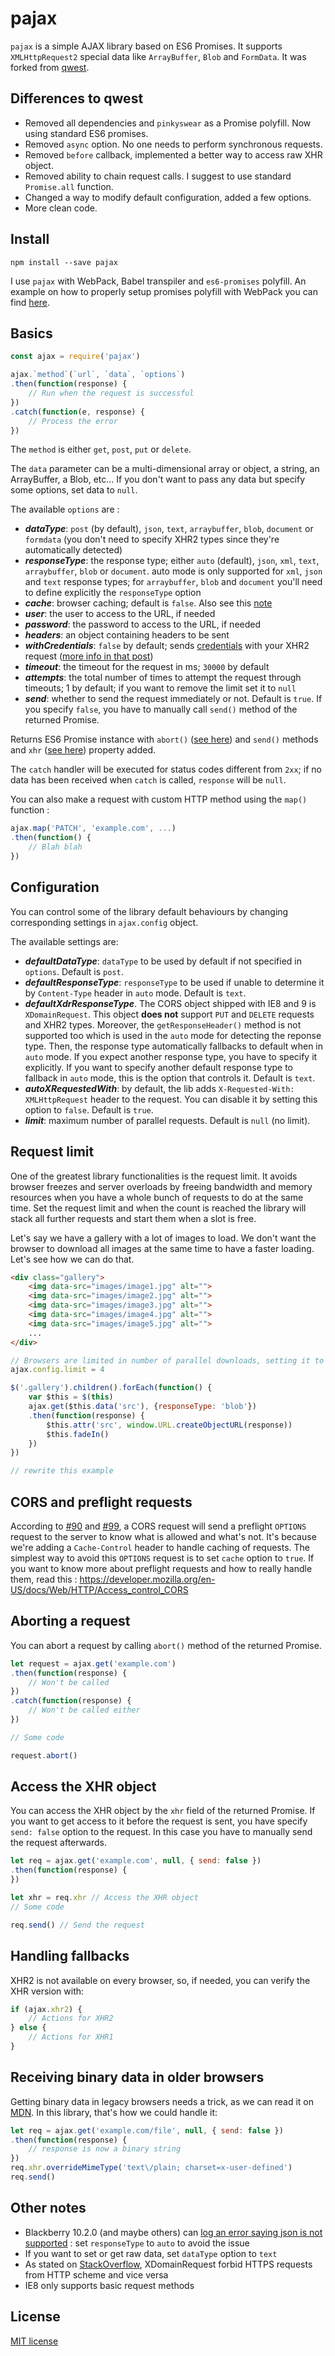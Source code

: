 pajax
============

`pajax` is a simple AJAX library based on ES6 Promises. It supports `XMLHttpRequest2` special data like `ArrayBuffer`, `Blob` and `FormData`. It was forked from [qwest](https://github.com/pyrsmk/qwest).

Differences to qwest
------------

- Removed all dependencies and `pinkyswear` as a Promise polyfill. Now using standard ES6 promises.
- Removed `async` option. No one needs to perform synchronous requests.
- Removed `before` callback, implemented a better way to access raw XHR object.
- Removed ability to chain request calls. I suggest to use standard `Promise.all` function.
- Changed a way to modify default configuration, added a few options.
- More clean code.

Install
-------

```
npm install --save pajax
```

I use `pajax` with WebPack, Babel transpiler and `es6-promises` polyfill.
An example on how to properly setup promises polyfill with WebPack you can find [here](https://gist.github.com/Couto/b29676dd1ab8714a818f).


Basics
------

```js
const ajax = require('pajax')

ajax.`method`(`url`, `data`, `options`)
.then(function(response) {
	// Run when the request is successful
})
.catch(function(e, response) {
	// Process the error
})
```

The `method` is either `get`, `post`, `put` or `delete`.

The `data` parameter can be a multi-dimensional array or object, a string, an ArrayBuffer, a Blob, etc... If you don't want to pass any data but specify some options, set data to `null`.

The available `options` are :

- ***dataType***: `post` (by default), `json`, `text`, `arraybuffer`, `blob`, `document` or `formdata` (you don't need to specify XHR2 types since they're automatically detected)
- ***responseType***: the response type; either `auto` (default), `json`, `xml`, `text`, `arraybuffer`, `blob` or `document`. auto mode is only supported for `xml`, `json` and `text` response types; for `arraybuffer`, `blob` and `document` you'll need to define explicitly the `responseType` option
- ***cache***: browser caching; default is `false`. Also see this [note](#cors)
- ***user***: the user to access to the URL, if needed
- ***password***: the password to access to the URL, if needed
- ***headers***: an object containing headers to be sent
- ***withCredentials***: `false` by default; sends [credentials](http://www.w3.org/TR/XMLHttpRequest2/#user-credentials) with your XHR2 request ([more info in that post](https://dev.opera.com/articles/xhr2/#xhrcredentials))
- ***timeout***: the timeout for the request in ms; `30000` by default
- ***attempts***: the total number of times to attempt the request through timeouts; 1 by default; if you want to remove the limit set it to `null`
- ***send***: whether to send the request immediately or not. Default is `true`. If you specify `false`, you have to manually call `send()` method of the returned Promise.

Returns ES6 Promise instance with `abort()` ([see here](#abort)) and `send()` methods and `xhr` ([see here](#before)) property added.

The `catch` handler will be executed for status codes different from `2xx`; if no data has been received when `catch` is called, `response` will be `null`.

You can also make a request with custom HTTP method using the `map()` function :

```js
ajax.map('PATCH', 'example.com', ...)
.then(function() {
	// Blah blah
})
```

Configuration
--------

You can control some of the library default behaviours by changing corresponding settings in `ajax.config` object.

The available settings are:
- ***defaultDataType***: `dataType` to be used by default if not specified in `options`. Default is `post`.
- ***defaultResponseType***: `responseType` to be used if unable to determine it by `Content-Type` header in `auto` mode. Default is `text`.
- ***defaultXdrResponseType***. The CORS object shipped with IE8 and 9 is `XDomainRequest`. This object __does not__ support `PUT` and `DELETE` requests and XHR2 types. Moreover, the `getResponseHeader()` method is not supported too which is used in the `auto` mode for detecting the reponse type. Then, the response type automatically fallbacks to default when in `auto` mode. If you expect another response type, you have to specify it explicitly. If you want to specify another default response type to fallback in `auto` mode, this is the option that controls it. Default is `text`.
- ***autoXRequestedWith***: by default, the lib adds `X-Requested-With: XMLHttpRequest` header to the request. You can disable it by setting this option to `false`. Default is `true`.
- ***limit***: maximum number of parallel requests. Default is `null` (no limit).

Request limit
-------------

One of the greatest library functionalities is the request limit. It avoids browser freezes and server overloads by freeing bandwidth and memory resources when you have a whole bunch of requests to do at the same time. Set the request limit and when the count is reached the library will stack all further requests and start them when a slot is free.

Let's say we have a gallery with a lot of images to load. We don't want the browser to download all images at the same time to have a faster loading. Let's see how we can do that.

```html
<div class="gallery">
	<img data-src="images/image1.jpg" alt="">
	<img data-src="images/image2.jpg" alt="">
	<img data-src="images/image3.jpg" alt="">
	<img data-src="images/image4.jpg" alt="">
	<img data-src="images/image5.jpg" alt="">
	...
</div>
```

```js
// Browsers are limited in number of parallel downloads, setting it to 4 seems fair
ajax.config.limit = 4

$('.gallery').children().forEach(function() {
	var $this = $(this)
	ajax.get($this.data('src'), {responseType: 'blob'})
	.then(function(response) {
		$this.attr('src', window.URL.createObjectURL(response))
		$this.fadeIn()
	})
})

// rewrite this example
```

<a name="cors"></a>CORS and preflight requests
---------------------------

According to [#90](https://github.com/pyrsmk/qwest/issues/90) and [#99](https://github.com/pyrsmk/qwest/issues/99), a CORS request will send a preflight `OPTIONS` request to the server to know what is allowed and what's not. It's because we're adding a `Cache-Control` header to handle caching of requests. The simplest way to avoid this `OPTIONS` request is to set `cache` option to `true`. If you want to know more about preflight requests and how to really handle them, read this : https://developer.mozilla.org/en-US/docs/Web/HTTP/Access_control_CORS

<a name="abort"></a>Aborting a request
------------------

You can abort a request by calling `abort()` method of the returned Promise.

```js
let request = ajax.get('example.com')
.then(function(response) {
	// Won't be called
})
.catch(function(response) {
	// Won't be called either
})

// Some code

request.abort()
```

<a name="before"></a>Access the XHR object
-----------------------------

You can access the XHR object by the `xhr` field of the returned Promise. If you want to get access to it before the request is sent, you have specify `send: false` option  to the request. In this case you have to manually send the request afterwards.

```js
let req = ajax.get('example.com', null, { send: false })
.then(function(response) {	
})

let xhr = req.xhr // Access the XHR object
// Some code

req.send() // Send the request
```

Handling fallbacks
------------------

XHR2 is not available on every browser, so, if needed, you can verify the XHR version with:

```js
if (ajax.xhr2) {
	// Actions for XHR2
} else {
	// Actions for XHR1
}
```

Receiving binary data in older browsers
---------------------------------------

Getting binary data in legacy browsers needs a trick, as we can read it on [MDN](https://developer.mozilla.org/en-US/docs/Web/API/XMLHttpRequest/Sending_and_Receiving_Binary_Data#Receiving_binary_data_in_older_browsers). In this library, that's how we could handle it:

```js
let req = ajax.get('example.com/file', null, { send: false })
.then(function(response) {
	// response is now a binary string
})
req.xhr.overrideMimeType('text\/plain; charset=x-user-defined')
req.send()
```


Other notes
----------

- Blackberry 10.2.0 (and maybe others) can [log an error saying json is not supported](https://github.com/pyrsmk/qwest/issues/94) : set `responseType` to `auto` to avoid the issue
- If you want to set or get raw data, set `dataType` option to `text`
- As stated on [StackOverflow](https://stackoverflow.com/questions/8464262/access-is-denied-error-on-xdomainrequest), XDomainRequest forbid HTTPS requests from HTTP scheme and vice versa
- IE8 only supports basic request methods

License
-------

[MIT license](http://dreamysource.mit-license.org)
